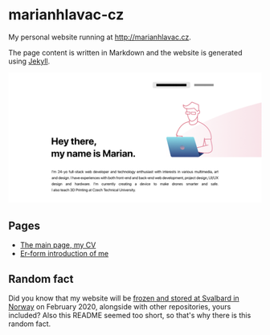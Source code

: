 # marianhlavac-cz

My personal website running at http://marianhlavac.cz.

The page content is written in Markdown and the website is generated
using [Jekyll](https://jekyllrb.com).

![Screenshot](./assets/screenshot.png)

## Pages

- [The main page, my CV](./index.md)
- [Er-form introduction of me](./er.md)

## Random fact

Did you know that my website will be [frozen and stored at Svalbard in Norway](https://www.youtube.com/watch?v=fzI9FNjXQ0o) on February 2020, alongside with other repositories, yours included? 
Also this README seemed too short, so that's why there is this random fact.